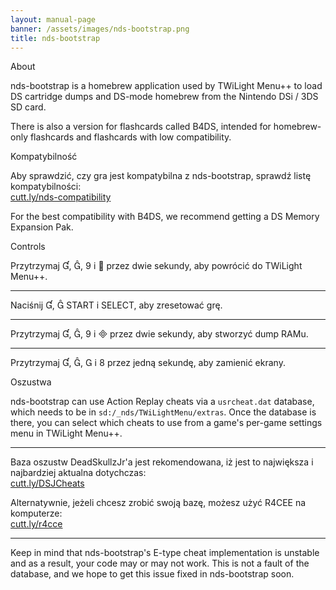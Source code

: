 ```yaml
---
layout: manual-page
banner: /assets/images/nds-bootstrap.png
title: nds-bootstrap
---
```


<div class="section-title">About</div>
<div class="section-body">
    <p>
        nds-bootstrap is a homebrew application used by TWiLight Menu++ to load DS cartridge dumps and DS-mode homebrew from the Nintendo DSi / 3DS SD card.
    </p>
    <p>
        There is also a version for flashcards called B4DS, intended for homebrew-only flashcards and flashcards with low compatibility.
    </p>
</div>

<div class="section-title">Kompatybilność</div>
<div class="section-body">
    <p>
        Aby sprawdzić, czy gra jest kompatybilna z nds-bootstrap, sprawdź listę kompatybilności: <br><a href="https://cutt.ly/nds-compatibility">cutt.ly/nds-compatibility</a>
    </p>
    <p>
        For the best compatibility with B4DS, we recommend getting a DS Memory Expansion Pak.
    </p>
</div>

<div class="section-title">Controls</div>
<div class="section-body">
    <p class="mb-0">
        Przytrzymaj &#xE004;, &#xE005;, &#xE07A; i &#xE001; przez dwie sekundy, aby powrócić do TWiLight Menu++.
    </p>
    <hr>
    <p class="mb-0">
        Naciśnij &#xE004;, &#xE005; START i SELECT, aby zresetować grę.
    </p>
    <hr>
    <p class="mb-0">
        Przytrzymaj &#xE004;, &#xE005;, &#xE07A; i &#xE000; przez dwie sekundy, aby stworzyć dump RAMu.
    </p>
    <hr>
    <p class="mb-0">
        Przytrzymaj &#xE004;, &#xE005;, &#xE002; i &#xE079; przez jedną sekundę, aby zamienić ekrany.
    </p>
</div>

<div class="section-title">Oszustwa</div>
<div class="section-body">
    <p>
        nds-bootstrap can use Action Replay cheats via a <code>usrcheat.dat</code> database, which needs to be in <code>sd:/_nds/TWiLightMenu/extras</code>. Once the database is there, you can select which cheats to use from a game's per-game settings menu in TWiLight Menu++.
    </p>
    <hr>
    <p>
        Baza oszustw DeadSkullzJr'a jest rekomendowana, iż jest to największa i najbardziej aktualna dotychczas:<br><a href="https://cutt.ly/DSJCheats">cutt.ly/DSJCheats</a>
    </p>
    <p>
        Alternatywnie, jeżeli chcesz zrobić swoją bazę, możesz użyć R4CEE na komputerze: <br><a href="https://cutt.ly/r4cce">cutt.ly/r4cce</a>
    </p>
    <hr>
    <p>
        Keep in mind that nds-bootstrap's E-type cheat implementation is unstable and as a result, your code may or may not work. This is not a fault of the database, and we hope to get this issue fixed in nds-bootstrap soon.
    </p>
</div>
